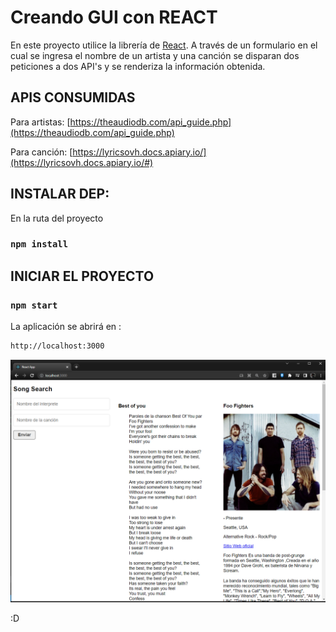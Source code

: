 # Creando GUI con REACT

En este proyecto utilice la librería de [React](https://github.com/facebook/create-react-app). A través de un formulario en el cual se ingresa el nombre de un artista y una canción se disparan dos peticiones a dos API's y se renderiza la información obtenida.

## APIS CONSUMIDAS

Para artistas: [https://theaudiodb.com/api_guide.php](https://theaudiodb.com/api_guide.php)

Para canción: [https://lyricsovh.docs.apiary.io/](https://lyricsovh.docs.apiary.io/#)

## INSTALAR DEP:

En la ruta del proyecto

### `npm install`

## INICIAR EL PROYECTO

### `npm start`

La aplicación se abrirá en :

```sh
http://localhost:3000
```

![Alt text](/public/captura.png?raw=true "Captura")

:D
